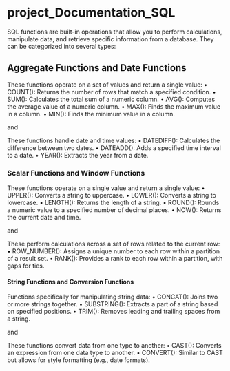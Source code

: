 # project_Documentation_SQL
SQL functions are built-in operations that allow you to perform calculations, manipulate data, and retrieve specific information from a database. They can be categorized into several types:

## Aggregate Functions and Date Functions

These functions operate on a set of values and return a single value:
•	COUNT(): Returns the number of rows that match a specified condition.
•	SUM(): Calculates the total sum of a numeric column.
•	AVG(): Computes the average value of a numeric column.
•	MAX(): Finds the maximum value in a column.
•	MIN(): Finds the minimum value in a column.

and

These functions handle date and time values:
•	DATEDIFF(): Calculates the difference between two dates.
•	DATEADD(): Adds a specified time interval to a date.
•	YEAR(): Extracts the year from a date.


### Scalar Functions and Window Functions

These functions operate on a single value and return a single value:
•	UPPER(): Converts a string to uppercase.
•	LOWER(): Converts a string to lowercase.
•	LENGTH(): Returns the length of a string.
•	ROUND(): Rounds a numeric value to a specified number of decimal places.
•	NOW(): Returns the current date and time.

and

These perform calculations across a set of rows related to the current row:
•	ROW_NUMBER(): Assigns a unique number to each row within a partition of a result set.
•	RANK(): Provides a rank to each row within a partition, with gaps for ties.


#### String Functions and  Conversion Functions

Functions specifically for manipulating string data:
•	CONCAT(): Joins two or more strings together.
•	SUBSTRING(): Extracts a part of a string based on specified positions.
•	TRIM(): Removes leading and trailing spaces from a string.

and

These functions convert data from one type to another:
•	CAST(): Converts an expression from one data type to another.
•	CONVERT(): Similar to CAST but allows for style formatting (e.g., date formats).




